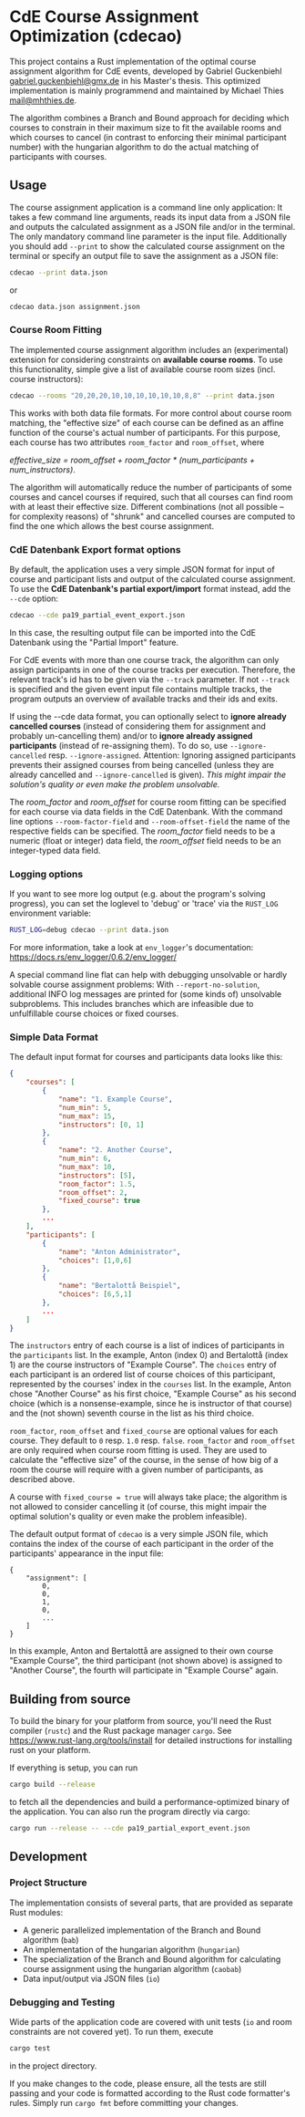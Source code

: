 
# CdE Course Assignment Optimization (cdecao)

This project contains a Rust implementation of the optimal course assignment algorithm for CdE events, developed by
Gabriel Guckenbiehl <gabriel.guckenbiehl@gmx.de> in his Master's thesis. This optimized implementation is mainly programmend and maintained by
Michael Thies <mail@mhthies.de>.

The algorithm combines a Branch and Bound approach for deciding which courses to constrain in their maximum size to fit
the available rooms and which courses to cancel (in contrast to enforcing their minimal participant number) with the
hungarian algorithm to do the actual matching of participants with courses.


## Usage

The course assignment application is a command line only application: It takes a few command line arguments, reads its
input data from a JSON file and outputs the calculated assignment as a JSON file and/or in the terminal. The only
mandatory command line parameter is the input file. Additionally you should add `--print` to show the calculated
course assignment on the terminal or specify an output file to save the assignment as a JSON file:
```sh
cdecao --print data.json
```
or
```sh
cdecao data.json assignment.json
```


### Course Room Fitting

The implemented course assignment algorithm includes an (experimental) extension for considering constraints on
**available course rooms**. To use this functionality, simple give a list of available course room sizes (incl. course
instructors):
```sh
cdecao --rooms "20,20,20,10,10,10,10,10,10,8,8" --print data.json
```
This works with both data file formats. For more control about course room matching, the "effective size" of each course
can be defined as an affine function of the course's actual number of participants. For this purpose, each course has
two attributes `room_factor` and `room_offset`, where

*effective_size = room_offset + room_factor * (num_participants + num_instructors)*.

The algorithm will automatically reduce the number of participants of some courses and cancel courses if required, such
that all courses can find room with at least their effective size. Different combinations (not all possible – for
complexity reasons) of "shrunk" and cancelled courses are computed to find the one which allows the best course
assignment.


### CdE Datenbank Export format options

By default, the application uses a very simple JSON format for input of course and participant lists and output of the
calculated course assignment. To use the **CdE Datenbank's partial export/import** format instead, add the `--cde` option:
```sh
cdecao --cde pa19_partial_event_export.json
```
In this case, the resulting output file can be imported into the CdE Datenbank using the "Partial Import" feature.

For CdE events with more than one course track, the algorithm can only assign participants in one of the course tracks per execution.
Therefore, the relevant track's id has to be given via the `--track` parameter.
If not `--track` is specified and the given event input file contains multiple tracks, the program outputs an overview of available tracks and their ids and exits. 

If using the --cde data format, you can optionally select to **ignore already cancelled courses** (instead of considering
them for assignment and probably un-cancelling them) and/or to **ignore already assigned participants** (instead of
re-assigning them). To do so, use `--ignore-cancelled` resp. `--ignore-assigned`. Attention: Ignoring assigned
participants prevents their assigned courses from being cancelled (unless they are already cancelled and
`--ignore-cancelled` is given). *This might impair the solution's quality or even make the problem unsolvable.*

The *room_factor* and *room_offset* for course room fitting can be specified for each course via data fields in the
CdE Datenbank. With the command line options `--room-factor-field` and `--room-offset-field` the name of the respective
fields can be specified. The *room_factor* field needs to be a numeric (float or integer) data field, the *room_offset*
field needs to be an integer-typed data field.


### Logging options

If you want to see more log output (e.g. about the program's solving progress), you can set the loglevel to 'debug' or
'trace' via the `RUST_LOG` environment variable:
```sh
RUST_LOG=debug cdecao --print data.json
```
For more information, take a look at `env_logger`'s documentation: https://docs.rs/env_logger/0.6.2/env_logger/

A special command line flat can help with debugging unsolvable or hardly solvable course assignment problems: With
`--report-no-solution`, additional INFO log messages are printed for (some kinds of) unsolvable subproblems. This
includes branches which are infeasible due to unfulfillable course choices or fixed courses.


### Simple Data Format

The default input format for courses and participants data looks like this:
```json
{
    "courses": [
        {
            "name": "1. Example Course",
            "num_min": 5,
            "num_max": 15,
            "instructors": [0, 1]
        },
        {
            "name": "2. Another Course",
            "num_min": 6,
            "num_max": 10,
            "instructors": [5],
            "room_factor": 1.5,
            "room_offset": 2,
            "fixed_course": true
        },
        ...
    ],
    "participants": [
        {
            "name": "Anton Administrator",
            "choices": [1,0,6]
        },
        {
            "name": "Bertalottå Beispiel",
            "choices": [6,5,1]
        },
        ...
    ]
}
```
The `instructors` entry of each course is a list of indices of participants in the `participants` list. In the example,
Anton (index 0) and Bertalottå (index 1) are the course instructors of "Example Course". The `choices` entry of
each participant is an ordered list of course choices of this participant, represented by the courses' index in the
`courses` list. In the example, Anton chose "Another Course" as his first choice, "Example Course" as his second choice
(which is a nonsense-example, since he is instructor of that course) and the (not shown) seventh course in the list as
his third choice.

`room_factor`, `room_offset` and `fixed_course` are optional values for each course. They default to `0` resp. `1.0`
resp. `false`. `room_factor` and `room_offset` are only required when course room fitting is used. They are used to
calculate the "effective size" of the course, in the sense of how big of a room the course will require with a given
number of participants, as described above.

A course with `fixed_course = true` will always take place; the algorithm is not allowed to
consider cancelling it (of course, this might impair the optimal solution's quality or even make the problem
infeasible).

The default output format of `cdecao` is a very simple JSON file, which contains the index of the course of each
participant in the order of the participants' appearance in the input file:

```
{
    "assignment": [
        0,
        0,
        1,
        0,
        ...
    ]
}
```
In this example, Anton and Bertalottå are assigned to their own course "Example Course", the third participant (not
shown above) is assigned to "Another Course", the fourth will participate in "Example Course" again.


## Building from source

To build the binary for your platform from source, you'll need the Rust compiler (`rustc`) and the Rust package manager
`cargo`. See https://www.rust-lang.org/tools/install for detailed instructions for installing rust on your platform.

If everything is setup, you can run
```sh
cargo build --release
```
to fetch all the dependencies and build a performance-optimized binary of the application. You can also run the program
directly via cargo:
```sh
cargo run --release -- --cde pa19_partial_export_event.json
```


## Development

### Project Structure

The implementation consists of several parts, that are provided as separate Rust modules:

* A generic parallelized implementation of the Branch and Bound algorithm (`bab`)
* An implementation of the hungarian algorithm (`hungarian`)
* The specialization of the Branch and Bound algorithm for calculating course assignment using the hungarian algorithm
  (`caobab`)
* Data input/output via JSON files (`io`)


### Debugging and Testing

Wide parts of the application code are covered with unit tests (`io` and room constraints are not covered yet). To run
them, execute
```sh
cargo test
```
in the project directory.

If you make changes to the code, please ensure, all the tests are still passing and your code is formatted according to
the Rust code formatter's rules. Simply run `cargo fmt` before committing your changes.
